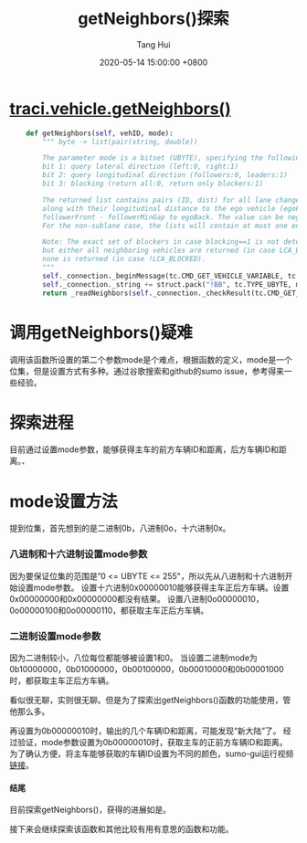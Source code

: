 ﻿---
title: getNeighbors()探索
author: Tang Hui
date: 2020-05-14 15:00:00 +0800
categories: [Blogging, SUMO]
tags: [sumo, traci]
---
# [traci.vehicle.getNeighbors()](https://sumo.dlr.de/pydoc/traci._vehicle.html#VehicleDomain)
```python
    def getNeighbors(self, vehID, mode):
        """ byte -> list(pair(string, double))

        The parameter mode is a bitset (UBYTE), specifying the following:
        bit 1: query lateral direction (left:0, right:1)
        bit 2: query longitudinal direction (followers:0, leaders:1)
        bit 3: blocking (return all:0, return only blockers:1)

        The returned list contains pairs (ID, dist) for all lane change relevant neighboring leaders, resp. followers,
        along with their longitudinal distance to the ego vehicle (egoFront - egoMinGap to leaderBack, resp.
        followerFront - followerMinGap to egoBack. The value can be negative for overlapping neighs).
        For the non-sublane case, the lists will contain at most one entry.

        Note: The exact set of blockers in case blocking==1 is not determined for the sublane model,
        but either all neighboring vehicles are returned (in case LCA_BLOCKED) or
        none is returned (in case !LCA_BLOCKED).
        """
        self._connection._beginMessage(tc.CMD_GET_VEHICLE_VARIABLE, tc.VAR_NEIGHBORS, vehID, 2)
        self._connection._string += struct.pack("!BB", tc.TYPE_UBYTE, mode)
        return _readNeighbors(self._connection._checkResult(tc.CMD_GET_VEHICLE_VARIABLE, tc.VAR_NEIGHBORS, vehID))
```
# 调用getNeighbors()疑难
调用该函数所设置的第二个参数mode是个难点，根据函数的定义，mode是一个位集，但是设置方式有多种。通过谷歌搜索和github的sumo issue，参考得来一些经验。

# 探索进程
目前通过设置mode参数，能够获得主车的前方车辆ID和距离，后方车辆ID和距离。、

# mode设置方法
提到位集，首先想到的是二进制0b，八进制0o，十六进制0x。

### 八进制和十六进制设置mode参数
因为要保证位集的范围是”0 <= UBYTE <= 255"，所以先从八进制和十六进制开始设置mode参数。
设置十六进制0x00000010能够获得主车正后方车辆。设置0x00000000和0x00000000都没有结果。
设置八进制0o00000010，0o00000100和0o00000110，都获取主车正后方车辆。

### 二进制设置mode参数
因为二进制较小，八位每位都能够被设置1和0。
当设置二进制mode为0b10000000，0b01000000，0b00100000，0b00010000和0b00001000时，都获取主车正后方车辆。

看似很无聊，实则很无聊。但是为了探索出getNeighbors()函数的功能使用，管他那么多。

再设置为0b00000010时，输出的几个车辆ID和距离，可能发现“新大陆”了。
经过验证，mode参数设置为0b00000010时，获取主车的正前方车辆ID和距离。
为了确认方便，将主车能够获取的车辆ID设置为不同的颜色，sumo-gui运行视频[链接](https://www.bilibili.com/video/BV1ti4y147Km/)。

#### 结尾
目前探索getNeighbors()，获得的进展如是。

接下来会继续探索该函数和其他比较有用有意思的函数和功能。














